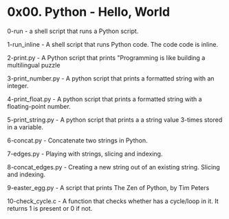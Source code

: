 <h1>0x00. Python - Hello, World</h1>
0-run - a shell script that runs a Python script.

1-run_inline - A shell script that runs Python code. The code code is inline.

2-print.py - A Python script that prints "Programming is like building a multilingual puzzle

3-print_number.py - A python script that prints a formatted string with an integer.

4-print_float.py - A python script that prints a formatted string with a floating-point number.

5-print_string.py - A python script that prints a a string value 3-times stored in a variable.

6-concat.py - Concatenate two strings in Python.

7-edges.py - Playing with strings, slicing and indexing.

8-concat_edges.py - Creating a new string out of an existing string. Slicing and indexing.

9-easter_egg.py - A script that prints The Zen of Python, by Tim Peters

10-check_cycle.c - A function that checks whether has a cycle/loop in it. It returns 1 is present or 0 if not.
